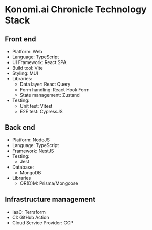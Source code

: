 # Konomi.ai Chronicle Technology Stack

## Front end

- Platform: Web
- Language: TypeScript
- UI Framework: React SPA
- Build tool: Vite
- Styling: MUI
- Libraries:
  - Data layer: React Query
  - Form handling: React Hook Form
  - State management: Zustand
- Testing:
  - Unit test: Vitest
  - E2E test: CypressJS

## Back end

- Platform: NodeJS
- Language: TypeScript
- Framework: NestJS
- Testing:
  - Jest
- Database:
  - MongoDB
- Libraries
  - OR(D)M: Prisma/Mongoose

## Infrastructure management

- IaaC: Terraform
- CI: GitHub Action
- Cloud Service Provider: GCP
